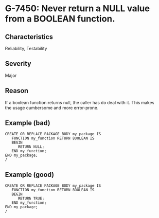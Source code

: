 # G-7450: Never return a NULL value from a BOOLEAN function.

## Characteristics

Reliability, Testability

## Severity

Major

## Reason

If a boolean function returns null, the caller has do deal with it. This makes the usage cumbersome and more error-prone.

## Example (bad)

```
CREATE OR REPLACE PACKAGE BODY my_package IS
   FUNCTION my_function RETURN BOOLEAN IS
   BEGIN
      RETURN NULL;
   END my_function;
END my_package;
/
```

## Example (good)

```
CREATE OR REPLACE PACKAGE BODY my_package IS
   FUNCTION my_function RETURN BOOLEAN IS
   BEGIN
      RETURN TRUE;
   END my_function;
END my_package;
/
```